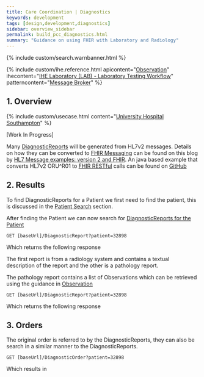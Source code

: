```yaml
---
title: Care Coordination | Diagnostics
keywords: development
tags: [design,development,diagnostics]
sidebar: overview_sidebar
permalink: build_pcc_diagnostics.html
summary: "Guidance on using FHIR with Laboratory and Radiology"
---
```


{% include custom/search.warnbanner.html %}

{% include custom/ihe.reference.html apicontent="[Observation](api_diagnostics_observation.html)" ihecontent="[IHE Laboratory (LAB) - Laboratory Testing Workflow](http://www.ihe.net/uploadedFiles/Documents/Laboratory/IHE_LAB_TF_Vol1.pdf)" patterncontent="[Message Broker](https://developer.nhs.uk/library/architecture/integration-patterns/message-broker/)" %}

## 1. Overview ##

{% include custom/usecase.html content="[University Hospital Southampton](engage_poc_uhscc.html)" %}

[Work In Progress]

Many [DiagnosticReports](http://hl7.org/fhir/DSTU2/diagnosticreport.html) will be generated from HL7v2 messages. Details on how they can be converted to [FHIR Messaging](design_exchange_patterns.html#3-messaging) can be found on this blog by [HL7 Message examples: version 2 and FHIR](http://ringholm.com/docs/04350_mapping_HL7v2_FHIR.htm). An java based example that converts HL7v2 ORU^R01 to [FHIR RESTful](design_exchange_patterns.html#2-restful-api) calls can be found on [GitHub](https://github.com/nhsconnect/careconnect-java-examples/tree/master/UHSH7v2Diagnostics)

## 2. Results ##

To find DiagnosticReports for a Patient we first need to find the patient, this is discussed in the [Patient Search](build_patient_search.html) section.

After finding the Patient we can now search for [DiagnosticReports for the Patient](api_diagnostics_diagnosticreport.html#patient)

```
GET [baseUrl]/DiagnosticReport?patient=32898
```

Which returns the following response

<script src="https://gist.github.com/KevinMayfield/f0fabda1a3464cdc940ca29b61cda41e.js"></script>

The first report is from a radiology system and contains a textual description of the report and the other is a pathology report.

The pathology report contains a list of Observations which can be retrieved using the guidance in [Observation](api_diagnostics_observation.html)

```
GET [baseUrl]/DiagnosticReport?patient=32898
```

Which returns the following response

<script src="https://gist.github.com/KevinMayfield/30b192d3dc590ade1e4b21a840ad7eb2.js"></script>

## 3. Orders ##

The original order is referred to by the DiagnosticReports, they can also be search in a similar manner to the DiagnosticReports.

```
GET [baseUrl]/DiagnosticOrder?patient=32898
```

Which results in

<script src="https://gist.github.com/KevinMayfield/0d227ba79b2edec0dd0de36042885071.js"></script>
